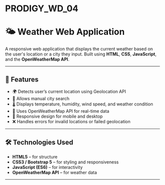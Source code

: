 # PRODIGY_WD_04

# 🌤️ Weather Web Application

A responsive web application that displays the current weather based on the user's location or a city they input. Built using **HTML**, **CSS**, **JavaScript**, and the **OpenWeatherMap API**.

---


## 🚀 Features

- 🌍 Detects user’s current location using Geolocation API
- 🔎 Allows manual city search
- 🌡️ Displays temperature, humidity, wind speed, and weather condition
- 🧊 Uses OpenWeatherMap API for real-time data
- 📱 Responsive design for mobile and desktop
- ❌ Handles errors for invalid locations or failed geolocation

---

## 🛠️ Technologies Used

- **HTML5** – for structure
- **CSS3 / Bootstrap 5** – for styling and responsiveness
- **JavaScript (ES6)** – for interactivity
- **OpenWeatherMap API** – for weather data

---



